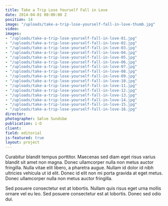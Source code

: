 ```yaml
---
title: Take a Trip Lose Yourself Fall in Love
date: 2014-04-01 00:00:00 Z
position: 14
image: "/uploads/take-a-trip-lose-yourself-fall-in-love-thumb.jpg"
video: 
images:
- "/uploads/take-a-trip-lose-yourself-fall-in-love-01.jpg"
- "/uploads/take-a-trip-lose-yourself-fall-in-love-02.jpg"
- "/uploads/take-a-trip-lose-yourself-fall-in-love-03.jpg"
- "/uploads/take-a-trip-lose-yourself-fall-in-love-04.jpg"
- "/uploads/take-a-trip-lose-yourself-fall-in-love-05.jpg"
- "/uploads/take-a-trip-lose-yourself-fall-in-love-06.jpg"
- "/uploads/take-a-trip-lose-yourself-fall-in-love-07.jpg"
- "/uploads/take-a-trip-lose-yourself-fall-in-love-08.jpg"
- "/uploads/take-a-trip-lose-yourself-fall-in-love-09.jpg"
- "/uploads/take-a-trip-lose-yourself-fall-in-love-10.jpg"
- "/uploads/take-a-trip-lose-yourself-fall-in-love-11.jpg"
- "/uploads/take-a-trip-lose-yourself-fall-in-love-12.jpg"
- "/uploads/take-a-trip-lose-yourself-fall-in-love-13.jpg"
- "/uploads/take-a-trip-lose-yourself-fall-in-love-14.jpg"
- "/uploads/take-a-trip-lose-yourself-fall-in-love-15.jpg"
- "/uploads/take-a-trip-lose-yourself-fall-in-love-16.jpg"
director: 
photographer: Sølve Sundsbø
publication: i-D
client: 
field: editorial
is-featured: true
layout: project
---
```


Curabitur blandit tempus porttitor. Maecenas sed diam eget risus varius blandit sit amet non magna. Donec ullamcorper nulla non metus auctor fringilla. Nulla vitae elit libero, a pharetra augue. Nullam id dolor id nibh ultricies vehicula ut id elit. Donec id elit non mi porta gravida at eget metus. Donec ullamcorper nulla non metus auctor fringilla.

Sed posuere consectetur est at lobortis. Nullam quis risus eget urna mollis ornare vel eu leo. Sed posuere consectetur est at lobortis. Donec sed odio dui.